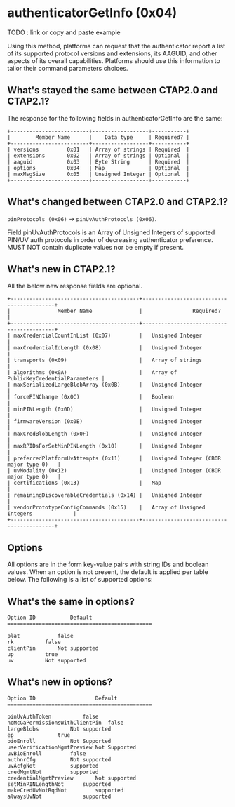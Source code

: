 # authenticatorGetInfo (0x04)

TODO : link or copy and paste example

Using this method, platforms can request that the authenticator report a list of its supported protocol versions and extensions, its AAGUID, and other aspects of its overall capabilities. Platforms should use this information to tailor their command parameters choices.


## What's stayed the same between CTAP2.0 and CTAP2.1?
The response for the following fields in authenticatorGetInfo are the same:



```
+-------------------------+------------------+-----------+
|        Member Name      |    Data type     | Required? |
+-------------------------+------------------+-----------+
| versions         0x01   | Array of strings | Required  |
| extensions       0x02   | Array of strings | Optional  |
| aaguid           0x03   | Byte String      | Required  |
| options          0x04   | Map              | Optional  |
| maxMsgSize       0x05   | Unsigned Integer | Optional  |
+-------------------------+------------------+-----------+
```

## What's changed between CTAP2.0 and CTAP2.1?

```pinProtocols (0x06)``` -> ```pinUvAuthProtocols (0x06)```.

Field pinUvAuthProtocols is an Array of Unsigned Integers of supported PIN/UV auth protocols in order of decreasing authenticator preference. 
MUST NOT contain duplicate values nor be empty if present.

## What's new in CTAP2.1?
All the below new response fields are optional.

```
+-----------------------------------------+------------------------------------------+
|               Member Name               |                Required?                 |
+-----------------------------------------+------------------------------------------+
| maxCredentialCountInList (0x07)         |   Unsigned Integer                       |
| maxCredentialIdLength (0x08)            |   Unsigned Integer                       |
| transports (0x09)                       |   Array of strings                       |
| algorithms (0x0A)                       |   Array of PublicKeyCredentialParameters |
| maxSerializedLargeBlobArray (0x0B)      |   Unsigned Integer                       |
| forcePINChange (0x0C)                   |   Boolean                                |
| minPINLength (0x0D)                     |   Unsigned Integer                       |
| firmwareVersion (0x0E)                  |   Unsigned Integer                       |
| maxCredBlobLength (0x0F)                |   Unsigned Integer                       |
| maxRPIDsForSetMinPINLength (0x10)       |   Unsigned Integer                       |
| preferredPlatformUvAttempts (0x11)      |   Unsigned Integer (CBOR major type 0)   |
| uvModality (0x12)                       |   Unsigned Integer (CBOR major type 0)   |
| certifications (0x13)                   |   Map                                    |
| remainingDiscoverableCredentials (0x14) |   Unsigned Integer                       |
| vendorPrototypeConfigCommands (0x15)    |   Array of Unsigned Integers             |
+-----------------------------------------+------------------------------------------+
```

## Options

All options are in the form key-value pairs with string IDs and boolean values. When an option is not present, the default is applied per table below. The following is a list of supported options:

## What's the same in options?
```
Option ID	        Default		
==============================================

plat			false
rk			false
clientPin		Not supported
up			true
uv			Not supported
```

## What's new in options?
```
Option ID	                Default		
==============================================

pinUvAuthToken			false
noMcGaPermissionsWithClientPin	false
largeBlobs			Not supported
ep				true
bioEnroll			Not Supported
userVerificationMgmtPreview	Not Supported
uvBioEnroll			false
authnrCfg			Not supported
uvAcfgNot			supported
credMgmtNot			supported
credentialMgmtPreview		Not supported
setMinPINLengthNot 		supported
makeCredUvNotRqdNot 		supported
alwaysUvNot 			supported
```

